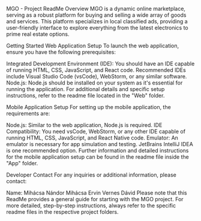 MGO - Project ReadMe
Overview
MGO is a dynamic online marketplace, serving as a robust platform for buying and selling a wide array of goods and services. This platform specializes in local classified ads, providing a user-friendly interface to explore everything from the latest electronics to prime real estate options.

Getting Started
Web Application Setup
To launch the web application, ensure you have the following prerequisites:

Integrated Development Environment (IDE): You should have an IDE capable of running HTML, CSS, JavaScript, and React code. Recommended IDEs include Visual Studio Code (vsCode), WebStorm, or any similar software.
Node.js: Node.js should be installed on your system as it's essential for running the application.
For additional details and specific setup instructions, refer to the readme file located in the "Web" folder.

Mobile Application Setup
For setting up the mobile application, the requirements are:

Node.js: Similar to the web application, Node.js is required.
IDE Compatibility: You need vsCode, WebStorm, or any other IDE capable of running HTML, CSS, JavaScript, and React Native code.
Emulator: An emulator is necessary for app simulation and testing. JetBrains IntelliJ IDEA is one recommended option.
Further information and detailed instructions for the mobile application setup can be found in the readme file inside the "App" folder.

Developer Contact
For any inquiries or additional information, please contact:

Name: Mihácsa Nándor
      Mihácsa Ervin
      Vernes Dávid
Please note that this ReadMe provides a general guide for starting with the MGO project. For more detailed, step-by-step instructions, always refer to the specific readme files in the respective project folders.
